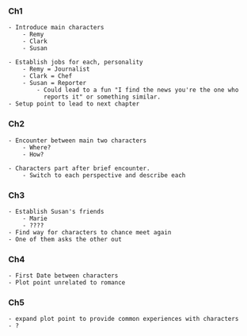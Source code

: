 ### Ch1

	- Introduce main characters 
		- Remy
		- Clark 
		- Susan

	- Establish jobs for each, personality
		- Remy = Journalist
		- Clark = Chef
		- Susan = Reporter 
			- Could lead to a fun "I find the news you're the one who
			  reports it" or something similar.
	- Setup point to lead to next chapter

### Ch2

	- Encounter between main two characters
		- Where? 
		- How? 

	- Characters part after brief encounter. 
		- Switch to each perspective and describe each

### Ch3

	- Establish Susan's friends
		- Marie
		- ???? 
	- Find way for characters to chance meet again
	- One of them asks the other out  

### Ch4 

	- First Date between characters
	- Plot point unrelated to romance

### Ch5

	- expand plot point to provide common experiences with characters
	- ?
